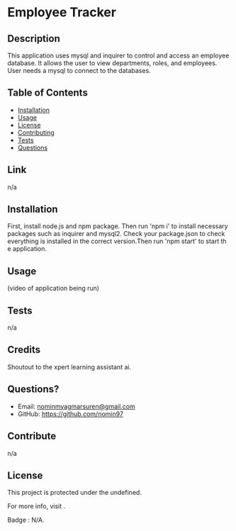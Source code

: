 # Employee Tracker
  
  ## Description 
  This application uses mysql and inquirer to control and access an employee database. It allows the user to view departments, roles, and employees. User needs a mysql to connect to the databases.
  
  ## Table of Contents
  - [Installation](#installation)
  - [Usage](#usage)
  - [License](#license)
  - [Contributing](#contributing)
  - [Tests](#tests)
  - [Questions](#questions)
  
  ## Link
  n/a
  
  ## Installation 
  First, install node.js and npm package. Then run 'npm i' to install necessary packages such as inquirer and mysql2. Check your package.json to check everything is installed in the correct version.Then run 'npm start' to start th e application. 
  
  ## Usage
  (video of application being run)
  
  ## Tests
  n/a
  
  ## Credits
  Shoutout to the xpert learning assistant ai.
  
  ## Questions?
  * Email: <nominmyagmarsuren@gmail.com>
  * GitHub: <https://github.com/nomin97>
  
  ## Contribute
  n/a
  
  ## License
  This project is protected under the undefined.
  
  For more info, visit .
  
  Badge : N/A.